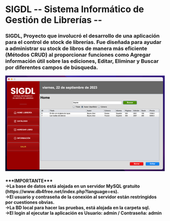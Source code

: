 # SIGDL -- Sistema Informático de Gestión de Librerías --
<h3>SIGDL, Proyecto que involucró el desarrollo de una aplicación para el control de stock de librerías.
Fue diseñada para ayudar a administrar su stock de libros de manera más eficiente (Métodos CRUD) al proporcionar funciones como Agregar información útil sobre las ediciones, Editar, Eliminar y Buscar por diferentes campos de búsqueda.</h3>

![image](https://github.com/gdisciglio/SIGDL/blob/main/src/image/SIGDL_Mockup.png)

<h4>***IMPORTANTE*** <br>->La base de datos está alojada en un servidor MySQL gratuito (https://www.db4free.net/index.php?language=es). <br>->El usuario y contraseña de la conexión al servidor están restringidos por cuestiones obvias. <br>->La BD local para hacer las pruebas, está alojada en la carpeta sql. <br>->El login al ejecutar la aplicación es Usuario: admin / Contraseña: admin</h4>
